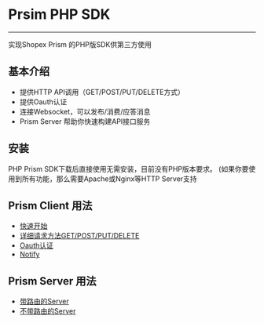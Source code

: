 # Prsim PHP SDK

----------

实现Shopex Prism 的PHP版SDK供第三方使用


## 基本介绍 ##

- 提供HTTP API调用（GET/POST/PUT/DELETE方式）
- 提供Oauth认证
- 连接Websocket，可以发布/消费/应答消息
- Prism Server 帮助你快速构建API接口服务


## 安装 ##
PHP Prism SDK下载后直接使用无需安装，目前没有PHP版本要求。 (如果你要使用到所有功能，那么需要Apache或Nginx等HTTP Server支持

## Prism Client 用法 ##
- [快速开始](get.md)
- [详细请求方法GET/POST/PUT/DELETE](rpc)
- [Oauth认证](oauth)
- [Notify](notify)


## Prism Server 用法 ##
- [带路由的Server](server-router)
- [不带路由的Server](server-norouter)
